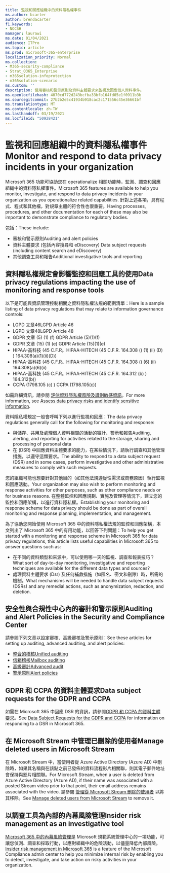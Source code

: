 ```yaml
---
title: 監視和回應組織中的資料隱私權事件
ms.author: bcarter
author: brendacarter
f1.keywords:
- NOCSH
manager: laurawi
ms.date: 01/04/2021
audience: ITPro
ms.topic: article
ms.prod: microsoft-365-enterprise
localization_priority: Normal
ms.collection:
- M365-security-compliance
- Strat_O365_Enterprise
- m365solution-infoprotection
- m365solution-scenario
ms.custom: ''
description: 使用審核和警示原則及資料主體要求來監視及回應個人資料事件。
ms.openlocfilehash: 4070cd772d243bcfba33bfb164fd05e1f0911b3b
ms.sourcegitcommit: 27b2b2e5c41934b918cac2c171556c45e36661bf
ms.translationtype: MT
ms.contentlocale: zh-TW
ms.lasthandoff: 03/19/2021
ms.locfileid: "50928421"
---
```

# <a name="monitor-and-respond-to-data-privacy-incidents-in-your-organization"></a><span data-ttu-id="a10bd-103">監視和回應組織中的資料隱私權事件</span><span class="sxs-lookup"><span data-stu-id="a10bd-103">Monitor and respond to data privacy incidents in your organization</span></span>

<span data-ttu-id="a10bd-104">Microsoft 365 功能可協助您在 operationalize 相關功能時，監測、調查和回應組織中的資料隱私權事件。</span><span class="sxs-lookup"><span data-stu-id="a10bd-104">Microsoft 365 features are available to help you monitor, investigate, and respond to data privacy incidents in your organization as you operationalize related capabilities.</span></span> <span data-ttu-id="a10bd-105">針對上述各項，具有程式、程式和其他檔，對規章主體的符合性也很重要。</span><span class="sxs-lookup"><span data-stu-id="a10bd-105">Having processes, procedures, and other documentation for each of these may also be important to demonstrate compliance to regulatory bodies.</span></span>

<span data-ttu-id="a10bd-106">包括：</span><span class="sxs-lookup"><span data-stu-id="a10bd-106">These include:</span></span> 

- <span data-ttu-id="a10bd-107">審核和警示原則</span><span class="sxs-lookup"><span data-stu-id="a10bd-107">Auditing and alert policies</span></span>
- <span data-ttu-id="a10bd-108">資料主體要求 (包括內容搜尋和 eDiscovery) </span><span class="sxs-lookup"><span data-stu-id="a10bd-108">Data subject requests (including content search and eDiscovery)</span></span>
- <span data-ttu-id="a10bd-109">其他調查工具和報告</span><span class="sxs-lookup"><span data-stu-id="a10bd-109">Additional investigative tools and reporting</span></span>

## <a name="data-privacy-regulations-impacting-the-use-of-monitoring-and-response-tools"></a><span data-ttu-id="a10bd-110">資料隱私權規定會影響監控和回應工具的使用</span><span class="sxs-lookup"><span data-stu-id="a10bd-110">Data privacy regulations impacting the use of monitoring and response tools</span></span>

<span data-ttu-id="a10bd-111">以下是可能與資訊管理控制相關之資料隱私權法規的範例清單：</span><span class="sxs-lookup"><span data-stu-id="a10bd-111">Here is a sample listing of data privacy regulations that may relate to information governance controls:</span></span>

- <span data-ttu-id="a10bd-112">LGPD 文章46</span><span class="sxs-lookup"><span data-stu-id="a10bd-112">LGPD Article 46</span></span>
- <span data-ttu-id="a10bd-113">LGPD 文章48</span><span class="sxs-lookup"><span data-stu-id="a10bd-113">LGPD Article 48</span></span>
- <span data-ttu-id="a10bd-114">GDPR 文章 (5)  (1)  (f) </span><span class="sxs-lookup"><span data-stu-id="a10bd-114">GDPR Article (5)(1)(f)</span></span>
- <span data-ttu-id="a10bd-115">GDPR 文章 (15)  (1)  (e) </span><span class="sxs-lookup"><span data-stu-id="a10bd-115">GDPR Article (15)(1)(e)</span></span>
- <span data-ttu-id="a10bd-116">HIPAA-高科技 (45 C.F.R。</span><span class="sxs-lookup"><span data-stu-id="a10bd-116">HIPAA-HITECH (45 C.F.R.</span></span> <span data-ttu-id="a10bd-117">164.308 ()  (1)  (ii)  (D) ) </span><span class="sxs-lookup"><span data-stu-id="a10bd-117">164.308(a)(1)(ii)(D))</span></span>
- <span data-ttu-id="a10bd-118">HIPAA-高科技 (45 C.F.R。</span><span class="sxs-lookup"><span data-stu-id="a10bd-118">HIPAA-HITECH (45 C.F.R.</span></span> <span data-ttu-id="a10bd-119">164.308 ()  (6)  (ii) </span><span class="sxs-lookup"><span data-stu-id="a10bd-119">164.308(a)(6)(ii)</span></span>
- <span data-ttu-id="a10bd-120">HIPAA-高科技 (45 C.F.R。</span><span class="sxs-lookup"><span data-stu-id="a10bd-120">HIPAA-HITECH (45 C.F.R.</span></span> <span data-ttu-id="a10bd-121">164.312 (b) ) </span><span class="sxs-lookup"><span data-stu-id="a10bd-121">164.312(b))</span></span>
- <span data-ttu-id="a10bd-122">CCPA (1798.105 (c) ) </span><span class="sxs-lookup"><span data-stu-id="a10bd-122">CCPA (1798.105(c))</span></span>

<span data-ttu-id="a10bd-123">如需詳細資訊，請參閱 [評估資料隱私權風險及識別敏感資訊](information-protection-deploy-assess.md)。</span><span class="sxs-lookup"><span data-stu-id="a10bd-123">For more information, see [Assess data privacy risks and identify sensitive information](information-protection-deploy-assess.md).</span></span>

<span data-ttu-id="a10bd-124">資料隱私權規定一般會呼叫下列以進行監視和回應：</span><span class="sxs-lookup"><span data-stu-id="a10bd-124">The data privacy regulations generally call for the following for monitoring and response:</span></span>

- <span data-ttu-id="a10bd-125">與儲存、共用及處理個人資料相關的活動的審計、警示和報告</span><span class="sxs-lookup"><span data-stu-id="a10bd-125">Auditing, alerting, and reporting for activities related to the storage, sharing and processing of personal data</span></span>
- <span data-ttu-id="a10bd-126">在 (DSR) 中回應資料主體要求的能力，在某些情況下，請執行調查和其他管理措施，以遵守這類要求。</span><span class="sxs-lookup"><span data-stu-id="a10bd-126">The ability to respond to a data subject request (DSR) and in some cases, perform investigative and other administrative measures to comply with such requests.</span></span>

<span data-ttu-id="a10bd-127">您的組織可能也想要針對其他目的（如其他法規遵從性需求或商務原因）執行監視和回應活動。</span><span class="sxs-lookup"><span data-stu-id="a10bd-127">Your organization may also wish to perform monitoring and response activities for other purposes, such as other compliance needs or for business reasons.</span></span> <span data-ttu-id="a10bd-128">在整體監控和回應規劃、實施及管理等情況下，建立您的監控和回應架構，以進行資料隱私權。</span><span class="sxs-lookup"><span data-stu-id="a10bd-128">Establishing your monitoring and response scheme for data privacy should be done as part of overall monitoring and response planning, implementation, and management.</span></span>

<span data-ttu-id="a10bd-129">為了協助您開始使用 Microsoft 365 中的資料隱私權法規的監控和回應架構，本文列出了 Microsoft 365 中的有用功能，以回答下列問題：</span><span class="sxs-lookup"><span data-stu-id="a10bd-129">To help you get started with a monitoring and response scheme in Microsoft 365 for data privacy regulations, this article lists useful capabilities in Microsoft 365 to answer questions such as:</span></span> 

- <span data-ttu-id="a10bd-130">在不同的資料類型和來源中，可以使用哪一天的監視、調查和報表技巧？</span><span class="sxs-lookup"><span data-stu-id="a10bd-130">What sort of day-to-day monitoring, investigative and reporting techniques are available for the different data types and sources?</span></span>
- <span data-ttu-id="a10bd-131">處理資料主體要求 (Dsr) 及任何補救措施（如匿名、密文和刪除）時，所需的機制。</span><span class="sxs-lookup"><span data-stu-id="a10bd-131">What mechanisms will be needed to handle data subject requests (DSRs) and any remedial actions, such as anonymization, redaction, and deletion.</span></span>

## <a name="auditing-and-alert-policies-in-the-security-and-compliance-center"></a><span data-ttu-id="a10bd-132">安全性與合規性中心內的審計和警示原則</span><span class="sxs-lookup"><span data-stu-id="a10bd-132">Auditing and Alert Policies in the Security and Compliance Center</span></span>

<span data-ttu-id="a10bd-133">請參閱下列文章以設定審核、高級審核及警示原則：</span><span class="sxs-lookup"><span data-stu-id="a10bd-133">See these articles for setting up auditing, advanced auditing, and alert policies:</span></span>

- [<span data-ttu-id="a10bd-134">整合的稽核</span><span class="sxs-lookup"><span data-stu-id="a10bd-134">Unified auditing</span></span>](../compliance/search-the-audit-log-in-security-and-compliance.md)
- [<span data-ttu-id="a10bd-135">信箱稽核</span><span class="sxs-lookup"><span data-stu-id="a10bd-135">Mailbox auditing</span></span>](../compliance/enable-mailbox-auditing.md)
- [<span data-ttu-id="a10bd-136">高級審計</span><span class="sxs-lookup"><span data-stu-id="a10bd-136">Advanced audit</span></span>](../compliance/advanced-audit.md)
- [<span data-ttu-id="a10bd-137">警示原則</span><span class="sxs-lookup"><span data-stu-id="a10bd-137">Alert policies</span></span>](../compliance/alert-policies.md)

## <a name="data-subject-requests-for-the-gdpr-and-ccpa"></a><span data-ttu-id="a10bd-138">GDPR 和 CCPA 的資料主體要求</span><span class="sxs-lookup"><span data-stu-id="a10bd-138">Data subject requests for the GDPR and CCPA</span></span>

<span data-ttu-id="a10bd-139">如需在 Microsoft 365 中回應 DSR 的資訊，請參閱[GDPR 和 CCPA 的資料主體要求](/compliance/regulatory/gdpr-dsr-Office365)。</span><span class="sxs-lookup"><span data-stu-id="a10bd-139">See [Data Subject Requests for the GDPR and CCPA](/compliance/regulatory/gdpr-dsr-Office365) for information on responding to a DSR in Microsoft 365.</span></span>

## <a name="manage-deleted-users-in-microsoft-stream"></a><span data-ttu-id="a10bd-140">在 Microsoft Stream 中管理已刪除的使用者</span><span class="sxs-lookup"><span data-stu-id="a10bd-140">Manage deleted users in Microsoft Stream</span></span>

<span data-ttu-id="a10bd-141">在 Microsoft Stream 中，當使用者從 Azure Active Directory (Azure AD) 中刪除時，如果其名稱與在該點之前已發佈的資料流程影片相關聯，則其電子郵件地址會保持與影片相關聯。</span><span class="sxs-lookup"><span data-stu-id="a10bd-141">For Microsoft Stream, when a user is deleted from Azure Active Directory (Azure AD), if their name was associated with a posted Stream video prior to that point, their email address remains associated with the video.</span></span> <span data-ttu-id="a10bd-142">請參閱 [管理從 Microsoft Stream 刪除的使用者](/stream/managing-deleted-users) 以將其移除。</span><span class="sxs-lookup"><span data-stu-id="a10bd-142">See [Manage deleted users from Microsoft Stream](/stream/managing-deleted-users) to remove it.</span></span>

## <a name="insider-risk-management-as-an-investigative-tool"></a><span data-ttu-id="a10bd-143">以調查工具為內部的內幕風險管理</span><span class="sxs-lookup"><span data-stu-id="a10bd-143">Insider risk management as an investigative tool</span></span>

<span data-ttu-id="a10bd-144">[Microsoft 365 中的內幕風險管理](../compliance/insider-risk-management.md)是 Microsoft 規範系統管理中心的一項功能，可讓您偵測、調查和採取行動，以應對組織中的危險活動，以儘量降低內部風險。</span><span class="sxs-lookup"><span data-stu-id="a10bd-144">[Insider risk management in Microsoft 365](../compliance/insider-risk-management.md) is a feature of the Microsoft Compliance admin center to help you minimize internal risk by enabling you to detect, investigate, and take action on risky activities in your organization.</span></span>